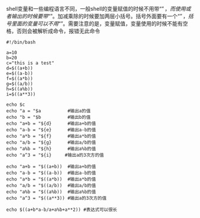 shell变量和一些编程语言不同，一般shell的变量赋值的时候不用带“$”，而使用或者输出的时候要带“$”。加减乘除的时候要加两层小括号。括号外面要有一个“$”，括号里面的变量可以不用“$”。需要注意的是，变量赋值，变量使用的时候不能有空格，否则会被解析成命令，报错无此命令


```
#!/bin/bash

a=10
b=20
c="this is a test"
d=$((a+b))
e=$((a-b))
f=$((a*b))
g=$((a/b))
h=$((a%b))
i=$((a**3))

echo $c
echo "a = "$a          #输出a的值
echo "b = "$b          #输出b的值
echo "a+b = "${d}      #输出a+b的值
echo "a-b = "${e}      #输出a-b的值
echo "a*b = "${f}      #输出a*b的值
echo "a/b = "${g}      #输出a/b的值
echo "a%b = "${h}      #输出a%b的值
echo "a^3 = "${i}     #输出a的3次方的值

echo "a+b = "$((a+b))  #输出a+b的值
echo "a-b = "$((a-b))  #输出a-b的值
echo "a*b = "$((a*b))  #输出a*b的值
echo "a/b = "$((a/b))  #输出a/b的值
echo "a%b = "$((a%b))  #输出a%b的值
echo "a^3 = "$((a**3)) #输出a的3次方的值

echo $((a+b*a-b/a+a%b+a**2)) #表达式可以很长

```
